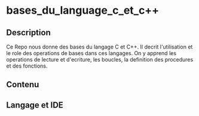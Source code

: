 # bases_du_language_c_et_c++
## Description
Ce Repo nous donne des bases du langage C et C++. Il decrit l'utilisation et le role des operations de bases dans ces langages. On y apprend les operations de lecture et d'ecriture, les boucles, la definition des procedures et des fonctions. 
## Contenu
## Langage  et IDE
